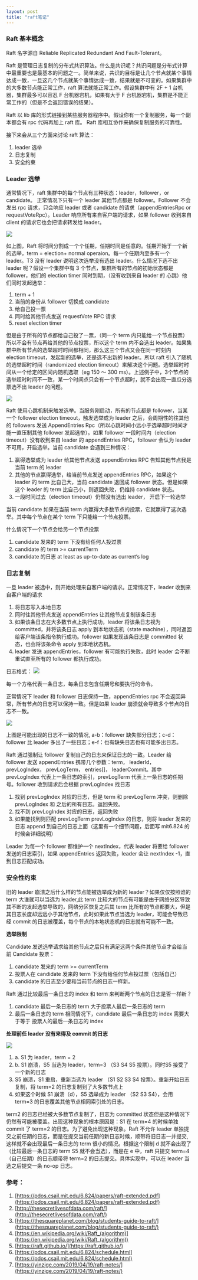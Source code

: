 ```yaml
---
layout: post
title: "raft笔记"
---
```


### Raft 基本概念

Raft 名字源自 Reliable Replicated Redundant And Fault-Tolerant。

Raft 是管理日志复制的分布式共识算法。什么是共识呢？共识问题是分布式计算中最重要也是最基本的问题之一。简单来说，共识的目标是让几个节点就某个事情达成一致，一旦这几个节点就某个事情达成一致，结果就是不可变的。如果集群中的大多数节点能正常工作，raft 算法就能正常工作。假设集群中有 2F + 1 台机器，集群最多可以容忍 F 台机器宕机，如果有大于 F 台机器宕机，集群是不能正常工作的（但是不会返回错误的结果）。

Raft 以 lib 库的形式链接到某些服务器程序中。假设你有一个复制服务，每一个副本都会有 rpc 代码再加上 raft 库。 Raft 库相互协作来确保复制服务的可靠性。

接下来会从三个方面来讨论 raft 算法：

1. leader 选举
2. 日志复制
3. 安全约束

### Leader 选举

通常情况下，raft 集群中的每个节点有三种状态：leader，follower，or candidate。
正常情况下只有一个 leader 其他节点都是 follower。Follower 不会发出 rpc 请求，只会响应 leader 或者 candidate 的请求（appendEntriesRpc  or requestVoteRpc）。Leader 响应所有来自客户端的请求，如果 follower 收到来自 client 的请求它也会把请求转发给 leader。

<img src="/images/figure5.png">

如上图，Raft 将时间分割成一个个任期，任期时间是任意的。任期开始于一个新的选举，term =  election+ normal operaion。每一个任期内至多有一个 leader。T3 没有 leader 说明这次选举没有选出 leader。什么情况下选不出 leader 呢？假设一个集群中有 3 个节点，集群所有的节点的初始状态都是 follower，他们的 election timer 同时到期，（没有收到来自 leader 的 心跳）他们同时发起选举：

1. term + 1
2. 当前的身份从 follower 切换成 candidate
3. 给自己投一票
4. 同时给其他节点发送 requestVote RPC 请求
5. reset election timer

但是由于所有的节点都给自己投了一票，（同一个 term 内只能给一个节点投票）所以不会有节点再给其他的节点投票，所以这个 term 内不会选出 leader。如果集群中所有节点的选举超时时间都相同，那么这三个节点又会在同一时刻内 election timeout，发起新的选举，还是选不出新的 leader。所以 raft 引入了随机的选举超时时间（randomized election timeout）来解决这个问题。选举超时时间从一个给定的区间内随机选取（eg 150 ～ 300 ms）。上述例子中，3个节点的选举超时时间不一致，某一个时间点只会有一个节点超时，就不会出现一直瓜分选票选不出 leader 的问题。

<img src="/images/figure4.png">

Raft 使用心跳机制来触发选举。当服务刚启动，所有的节点都是 follower，当某一个 follower election timeout，触发选举成为 leader 之后，会周期性的往其他的 followers 发送 AppendEntries Rpc（所以心跳时间小远小于选举超时时间才能一直压制其他 follower 发起选举）。如果 follower 一段时间内（election timeout）没有收到来自 leader 的 appendEntries RPC，follower 会认为 leader 不可用，开启选举。当前 candidate 会遇到三种情况：

1. 赢得选举成为 leader 给其他节点发送 appendEntries RPC 告知其他节点我是当前 term 的 leader
2. 其他的节点赢得选举，给当前节点发送 appendEntries RPC，如果这个 leader 的 term 比自己大，当前 candidate 退回成 follower 状态。但是如果这个 leader 的 term 比自己小，则返回失败，仍维持 candidate 状态。
3. 一段时间过去（election timeout）仍然没有选出 leader， 开启下一轮选举

当前 candidate 如果在当前 term 内赢得大多数节点的投票，它就赢得了这次选举。其中每个节点在某个 term 下只能给一个节点投票。


什么情况下一个节点会给另一个节点投票

1. candidate 发来的 term 下没有给任何人投过票
2. candidate 的 term >= currentTerm
3. candidate 的日志 at least as up-to-date as current‘s log


### 日志复制

一旦 leader 被选中，则开始处理来自客户端的请求。正常情况下，leader 收到来自客户端的请求

1. 将日志写入本地日志
2. 同时往其他节点发送 appendEntries 让其他节点复制该条日志
3. 如果该条日志在大多数节点上执行成功，leader 将该条日志视为 committed，并将该条日志 apply 到本地状态机（state machine），同时返回给客户端该条指令执行成功。follower 如果发现该条日志是 committed 状态，也会将该条命令 apply 到本地状态机。
4. leader 发送 appendEntries，follower 有可能执行失败，此时 leader 会不断重试直至所有的 follower 都执行成功。

日志格式：
<img src="/images/log.png">

每一个方格代表一条日志，每条日志包含任期号和要执行的命令。

正常情况下 leader 和 follower 日志保持一致，appendEntries rpc 不会返回异常，所有节点的日志可以保持一致。但是如果 leader 崩溃就会导致多个节点的日志不一致。

<img src="/images/leader-crash-log.png">

上图是可能出现的日志不一致的情况, 	a-b：follower 缺失部分日志；c-d：follower 比 leader 多出了一些日志；e-f：也有缺失日志也有可能多出日志。


Raft 通过强制让 follower 复制自己的日志来保证日志的一致。Leader 给 follower 发送 appendEntries 携带几个参数：term， leaderId， prevLogIndex， prevLogTerm， entries[]， leaderCommit。其中 prevLogIndex 代表上一条日志的索引，prevLogTerm 代表上一条日志的任期号。follower 收到请求后会根据 prevLogIndex 找日志

1. 找到 prevLogIndex 对应的日志，但是 term 和 prevLogTerm 冲突，则删除 prevLogIndex 和 之后的所有日志。返回失败。
2. 找不到 prevLogIndex 对应的日志，返回失败
3. 如果能找到则匹配 prevLogTerm prevLogIndex 的日志，则将 leader 发来的日志 append 到自己的日志上面（这里有一个细节问题，后面写 mit6.824 的时候会详细说明）

Leader 为每一个 follower 都维护一个 nextIndex，代表 leader 将要给 follower 发送的日志索引，如果 appendEntries 返回失败，leader 会让 nextIndex -1，直到日志匹配成功。

### 安全性约束

旧的 leader 崩溃之后什么样的节点能被选举成为新的 leader？如果仅仅按照谁的 term 大谁就可以当选为 leader,此 term 比较大的节点有可能是由于网络分区导致其不断的发起选举导致的，网络分区恢复之后其 term 比所有的节点都要大，但是其日志长度却远远小于其他节点，此时如果此节点当选为 leader，可能会导致已经 commit 的日志被覆盖，每个节点的本地状态机的日志就有可能不一致。

**选举限制**

Candidate 发送选举请求给其他节点之后只有满足这两个条件其他节点才会给当前 Candidate 投票：

1. candidate 发来的 term >= currentTerm
2. 投票人在 candidate 发来的 term 下没有给任何节点投过票（包括自己）
3. candidate 的日志至少要和当前节点的日志一样新。

Raft 通过比较最后一条日志的 index 和 term 来判断两个节点的日志是否一样新？

1.  candidate 最后一条日志的 term 大于投票人最后一条日志的 term
2. 最后一条日志的 term 相同情况下，candidate 最后一条日志的 index 需要大于等于 投票人的最后一条日志的 index

**处理前任 leader 没有来得及 commit 的日志**

<img src="/images/log-replica-bad-case.png">

 1. a. S1 为 leader，term = 2
 2. b. S1 崩溃，S5 当选为 leader，term=3 （S3 S4 S5 投票）。同时S5 接受了一个新的日志 
 3. S5 崩溃，S1 重启，重新当选为 leader （S1 S2 S3 S4 投票）。重新开始日志复制，将 term=2 的日志复制到了大多数节点上
 4. 如果这个时候 S1 崩溃（d），S5 选举成为 leader （S2 S3 S4），会用 term=3 的日志覆盖其他节点相同索引处的日志。

 term2 的日志已经被大多数节点复制了，日志为 committed 状态但是这种情况下仍然有可能被覆盖。出现这种现象的根本原因是：S1 在 term=4 的时候单独 commit 了 term=2 的日志。为了避免出现这种现象。Raft 不允许 leader 单独提交之前任期的日志，而是在提交当前任期的新日志时候，顺带将旧日志一并提交, 这样就不会出现最后一条日志的 term 很小的情况。根据这个限制 d 就不会出现了（比较最后一条日志的 term S5 就不会当选），而是在 e 中，raft 只提交 term=4（自己任期）的日志顺带将 term=2 的日志提交。具体实现中，可以在 leader 当选之后提交一条 no-op 日志。
### 参考：

1. [https://pdos.csail.mit.edu/6.824/papers/raft-extended.pdf](https://pdos.csail.mit.edu/6.824/papers/raft-extended.pdf)
2. [http://thesecretlivesofdata.com/raft/](http://thesecretlivesofdata.com/raft/)
3. [https://thesquareplanet.com/blog/students-guide-to-raft/](https://thesquareplanet.com/blog/students-guide-to-raft/)
4. [https://en.wikipedia.org/wiki/Raft_(algorithm)](https://en.wikipedia.org/wiki/Raft_(algorithm))
5. [https://raft.github.io/](https://raft.github.io/)
6. [https://pdos.csail.mit.edu/6.824/schedule.html](https://pdos.csail.mit.edu/6.824/schedule.html)
7. [https://yinzige.com/2019/04/19/raft-notes/](https://yinzige.com/2019/04/19/raft-notes/)


